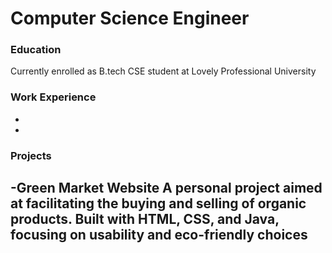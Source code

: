 # Computer Science Engineer

### Education
Currently enrolled as B.tech CSE student at Lovely Professional University

### Work Experience
-
-
### Projects
-Green Market Website
A personal project aimed at facilitating the buying and selling of organic products. Built with HTML, CSS, and Java, focusing on usability and eco-friendly choices
-
